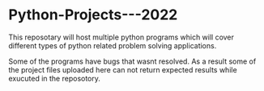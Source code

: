 # Python-Projects---2022
This reposotary will host multiple python programs which will cover different types of python related problem solving applications.

Some of the programs have bugs that wasnt resolved. As a result some of the project files uploaded here can not return expected results while exucuted in the reposotory.
